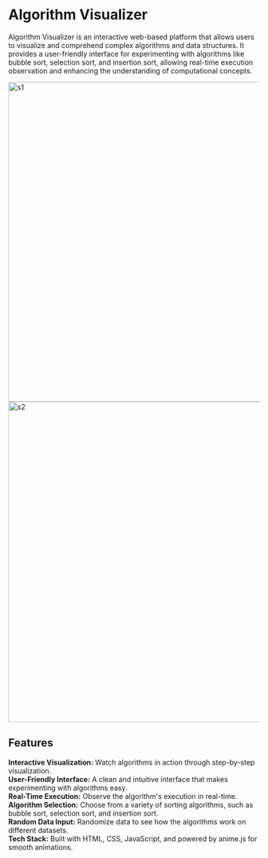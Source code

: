# Algorithm Visualizer

Algorithm Visualizer is an interactive web-based platform that allows users to visualize and comprehend complex algorithms and data structures. It provides a user-friendly interface for experimenting with algorithms like bubble sort, selection sort, and insertion sort, allowing real-time execution observation and enhancing the understanding of computational concepts.

<img width="640" alt="s1" src="https://github.com/advait-bhitkar/algorithms/assets/25331865/219cbe6c-8812-41f2-946c-f2a5628a671a">

<img width="642" alt="s2" src="https://github.com/advait-bhitkar/algorithms/assets/25331865/345adfff-8b1d-4249-8bf5-a23e257dfefb">


## Features
**Interactive Visualization:** Watch algorithms in action through step-by-step visualization.\
**User-Friendly Interface:** A clean and intuitive interface that makes experimenting with algorithms easy.\
**Real-Time Execution:** Observe the algorithm's execution in real-time.\
**Algorithm Selection:** Choose from a variety of sorting algorithms, such as bubble sort, selection sort, and insertion sort.\
**Random Data Input:** Randomize data to see how the algorithms work on different datasets.\
**Tech Stack:** Built with HTML, CSS, JavaScript, and powered by anime.js for smooth animations.

